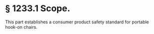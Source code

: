 # § 1233.1   Scope.

This part establishes a consumer product safety standard for portable hook-on chairs.




